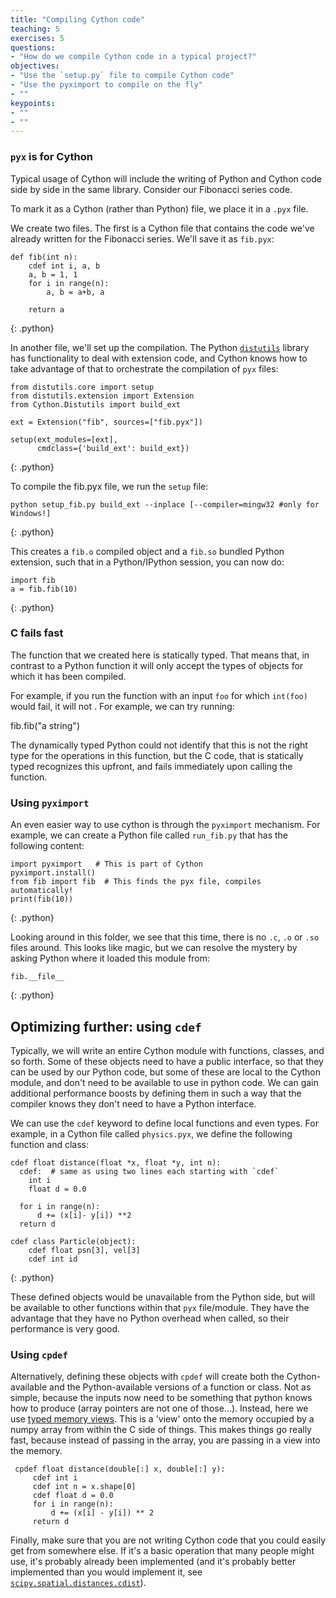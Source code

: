 ```yaml
---
title: "Compiling Cython code"
teaching: 5
exercises: 5
questions:
- "How do we compile Cython code in a typical project?"
objectives:
- "Use the `setup.py` file to compile Cython code"
- "Use the pyximport to compile on the fly"
- ""
keypoints:
- ""
- ""
---
```


### `pyx` is for Cython

Typical usage of Cython will include the writing of Python and Cython code side
by side in the same library. Consider our Fibonacci series code.

To mark it as a Cython (rather than Python) file, we place it in a `.pyx` file.

We create two files. The first is a Cython file that contains the code we've
already written for the Fibonacci series. We'll save it as `fib.pyx`:

~~~
def fib(int n):
    cdef int i, a, b
    a, b = 1, 1
    for i in range(n):
        a, b = a+b, a

    return a
~~~
{: .python}


In another file, we'll set up the compilation. The Python
[`distutils`](https://docs.python.org/3/library/distutils.html) library has
functionality to deal with extension code, and Cython knows how to take
advantage of that to orchestrate the compilation of `pyx` files:

~~~
from distutils.core import setup
from distutils.extension import Extension
from Cython.Distutils import build_ext

ext = Extension("fib", sources=["fib.pyx"])

setup(ext_modules=[ext],
      cmdclass={'build_ext': build_ext})
~~~
{: .python}

To compile the fib.pyx file, we run the `setup` file:  

~~~
python setup_fib.py build_ext --inplace [--compiler=mingw32 #only for Windows!]
~~~
{: .python}

This creates a `fib.o` compiled object and a `fib.so` bundled Python extension,
such that in a Python/IPython session, you can now do:

~~~
import fib
a = fib.fib(10)
~~~
{: .python}


### C fails fast

The function that we created here is statically typed. That means that, in
contrast to a Python function it will only accept the types of objects for which
it has been compiled.

For example, if you run the function with an input `foo` for which `int(foo)`
would fail, it will not . For example, we can try running:

fib.fib("a string")

The dynamically typed Python could not identify that this is not the right type
for the operations in this function, but the C code, that is statically typed
recognizes this upfront, and fails immediately upon calling the function.

### Using `pyximport`

An even easier way to use cython is through the `pyximport` mechanism. For
example, we can create a Python file called `run_fib.py` that has the following
content:

~~~
import pyximport   # This is part of Cython
pyximport.install()
from fib import fib  # This finds the pyx file, compiles automatically!
print(fib(10))
~~~
{: .python}

Looking around in this folder, we see that this time, there is no `.c`, `.o` or
`.so` files around. This looks like magic, but we can resolve the mystery by
asking Python where it loaded this module from:

~~~
fib.__file__
~~~
{: .python}


## Optimizing further: using `cdef`

Typically, we will write an entire Cython module with functions, classes, and so
forth. Some of these objects need to have a public interface, so that they can
be used by our Python code, but some of these are local to the Cython module,
and don't need to be available to use in python code. We can gain additional
performance boosts by defining them in such a way that the compiler knows they
don't need to have a Python interface.  

We can use the `cdef` keyword to define local functions and even types. For
example, in a Cython file called `physics.pyx`, we define the following function
and class:

~~~
cdef float distance(float *x, float *y, int n):
  cdef:  # same as using two lines each starting with `cdef`
    int i
    float d = 0.0

  for i in range(n):
      d += (x[i]- y[i]) **2
  return d

cdef class Particle(object):
    cdef float psn[3], vel[3]
    cdef int id
~~~
{: .python}

These defined objects would be unavailable from the Python side, but will be
available to other functions within that `pyx` file/module. They have the
advantage that they have no Python overhead when called, so their performance is
very good.  

### Using `cpdef`

Alternatively, defining these objects with `cpdef` will create both the
Cython-available and the Python-available versions of a function or class. Not
as simple, because the inputs now need to be something that python knows how to
produce (array pointers are not one of those...). Instead, here we use [typed memory views](http://cython.readthedocs.io/en/latest/src/userguide/memoryviews.html).
This is a 'view' onto the memory occupied by a numpy array from within the C
side of things. This makes things go really fast, because instead of passing in
the array, you are passing in a view into the memory.

~~~
 cpdef float distance(double[:] x, double[:] y):  
     cdef int i
     cdef int n = x.shape[0]
     cdef float d = 0.0
     for i in range(n):
         d += (x[i] - y[i]) ** 2
     return d
~~~

Finally, make sure that you are not writing Cython code that you could easily
get from somewhere else. If it's a basic operation that many people might use,
it's probably already been implemented (and it's probably better implemented
than you would implement it, see
[`scipy.spatial.distances.cdist`](http://docs.scipy.org/doc/scipy/reference/generated/scipy.spatial.distance.cdist.html)).
